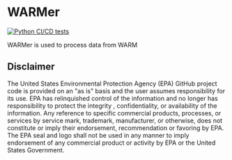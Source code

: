 # WARMer
[![Python CI/CD tests](https://github.com/USEPA/WARMer/actions/workflows/python_CI-CD.yaml/badge.svg)](https://github.com/USEPA/WARMer/actions/workflows/python_CI-CD.yaml)

WARMer is used to process data from WARM 


## Disclaimer

The United States Environmental Protection Agency (EPA) GitHub project code is provided on an "as is" basis and the user assumes responsibility for its use. EPA has relinquished control of the information and no longer has responsibility to protect the integrity , confidentiality, or availability of the information. Any reference to specific commercial products, processes, or services by service mark, trademark, manufacturer, or otherwise, does not constitute or imply their endorsement, recommendation or favoring by EPA. The EPA seal and logo shall not be used in any manner to imply endorsement of any commercial product or activity by EPA or the United States Government.

